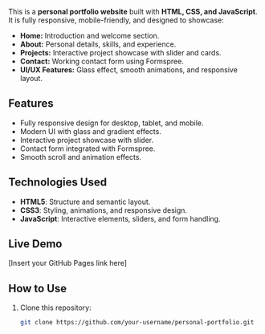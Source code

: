 

This is a **personal portfolio website** built with **HTML, CSS, and JavaScript**.  
It is fully responsive, mobile-friendly, and designed to showcase:

- **Home:** Introduction and welcome section.
- **About:** Personal details, skills, and experience.
- **Projects:** Interactive project showcase with slider and cards.
- **Contact:** Working contact form using Formspree.
- **UI/UX Features:** Glass effect, smooth animations, and responsive layout.

## Features
- Fully responsive design for desktop, tablet, and mobile.
- Modern UI with glass and gradient effects.
- Interactive project showcase with slider.
- Contact form integrated with Formspree.
- Smooth scroll and animation effects.

## Technologies Used
- **HTML5**: Structure and semantic layout.
- **CSS3**: Styling, animations, and responsive design.
- **JavaScript**: Interactive elements, sliders, and form handling.

## Live Demo
[Insert your GitHub Pages link here]

## How to Use
1. Clone this repository:  
   ```bash
   git clone https://github.com/your-username/personal-portfolio.git
